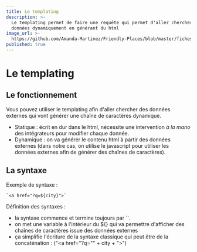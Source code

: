 ```yaml
---
title: Le templating
description: >-
  Le templating permet de faire une requête qui permet d'aller chercher des
  données dynamiquement en générant du html
image_url: >-
  https://github.com/Amanda-Martinez/Friendly-Places/blob/master/fiches/img/templating.jpg?raw=true
published: true
---
```

# Le templating

## Le fonctionnement 

Vous pouvez utiliser le templating afin d'aller chercher des données externes qui vont générer une chaîne de caractères dynamique.
- Statique : écrit en dur dans le html, nécessite une intervention *à la mano* des intégrateurs pour modifier chaque donnée.
- Dynamique : on va générer le contenu html à partir des données externes (dans notre cas, on utilise le javascript pour utiliser les données externes afin de générer des chaînes de caractères). 

## La syntaxe 

Exemple de syntaxe : 
``` 
`<a href="?q=${city}">`
```

Définition des syntaxes : 
- la syntaxe commence et termine toujours par ``.
- on met une variable à l'intérieur du ${} qui va permettre d'afficher des chaînes de caractères issue des données externes
- ça simplifie l'écriture de la syntaxe classique qui peut être de la concaténation : ("<a href=\"?q=\"" + city + ">")
